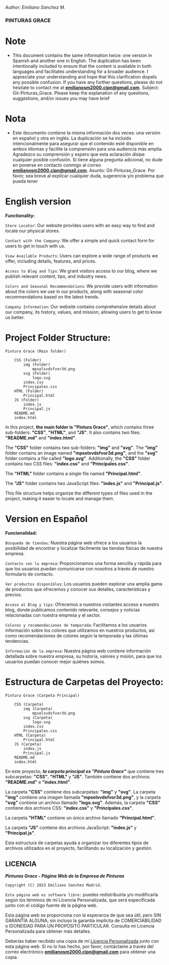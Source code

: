 *Author: Emiliano Sanchez M.* 
### PINTURAS GRACE ###


# Note
* This document contains the same information twice: one version in Spanish and another one in English.
  The duplication has been intentionally included to ensure that the content is available in both languages and facilitates understanding for a broader audience. I appreciate your understanding and hope that this clarification dispels any possible confusion. If you have any further questions, please do not hesitate to contact me at **emilianosm2000.cipn@gmail.com**. Subject: Git-Pinturas_Grace. Please keep the explanation of any questions, suggestions, and/or issues you may have brief

# Nota 
* Este documento contiene la misma información dos veces: una versión en español y otra en inglés.
  La duplicación se ha incluido intencionalmente para asegurar que el contenido esté disponible en ambos idiomas y facilite la comprensión para una audiencia más amplia. Agradezco su comprensión y espero que esta aclaración disipe cualquier posible confusión. Si tiene alguna pregunta adicional, no dude en ponerse en contacto conmigo al correo **emilianosm2000.cipn@gmail.com**. Asunto: Git-Pinturas_Grace. Por favor, sea breve al explicar cualquier duda, sugerencia y/o problema que pueda tener

English version
===============
**Functionality:**

`Store Locator`: Our website provides users with an easy way to find and locate our physical stores.

`Contact with the Company`: We offer a simple and quick contact form for users to get in touch with us.

`View Available Products`: Users can explore a wide range of products we offer, including details, features, and prices.

`Access to Blog and Tips`: We grant visitors access to our blog, where we publish relevant content, tips, and industry news.

`Colors and Seasonal Recommendations`: We provide users with information about the colors we use in our products, along with seasonal color recommendations based on the latest trends.

`Company Information`: Our website contains comprehensive details about our company, its history, values, and mission, allowing users to get to know us better.

# Project Folder Structure:

    Pintura Grace (Main folder)

        CSS (Folder)
            img (Folder)
                mpselsvdsfvor3d.png
            svg (Folder)
                logo.svg
            index.css
            Principales.css
        HTML (Folder)
            Principal.html
        JS (Folder)
            index.js
            Principal.js
        README.md
        index.html

In this project, **the main folder is "Pintura Grace"**, which contains three sub-folders: **"CSS"**, **"HTML"**, and **"JS"**. It also contains two files: **"README.md"** and **"index.html"**.

The **"CSS"** folder contains two sub-folders: **"img"** and **"svg"**. The **"img"** folder contains an image named **"mpselsvdsfvor3d.png"**, and the **"svg"** folder contains a file called **"logo.svg"**. Additionally, the **"CSS"** folder contains two CSS files: **"index.css"** and **"Principales.css"**.

The **"HTML"** folder contains a single file named **"Principal.html"**.

The **"JS"** folder contains two JavaScript files: **"index.js"** and **"Principal.js"**.

This file structure helps organize the different types of files used in the project, making it easier to locate and manage them.



Version en Español
==================
**Funcionalidad:**

`Búsqueda de tiendas`: Nuestra página web ofrece a los usuarios la posibilidad de encontrar y localizar fácilmente las tiendas físicas de nuestra empresa.

`Contacto con la empresa`: Proporcionamos una forma sencilla y rápida para que los usuarios puedan comunicarse con nosotros a través de nuestro formulario de contacto.

`Ver productos disponibles`: Los usuarios pueden explorar una amplia gama de productos que ofrecemos y conocer sus detalles, características y precios.

`Acceso al Blog y tips`: Ofrecemos a nuestros visitantes acceso a nuestro blog, donde publicamos contenido relevante, consejos y noticias relacionadas con nuestra empresa y el sector.

`Colores y recomendaciones de temporada`: Facilitamos a los usuarios información sobre los colores que utilizamos en nuestros productos, así como recomendaciones de colores según la temporada y las últimas tendencias.

`Información de la empresa`: Nuestra página web contiene información detallada sobre nuestra empresa, su historia, valores y misión, para que los usuarios puedan conocer mejor quiénes somos.


# Estructura de Carpetas del Proyecto:

    Pintura Grace (Carpeta Principal)

        CSS (Carpeta)
            img (Carpeta)
                mpselsvdsfvor3d.png
            svg (Carpeta)
                logo.svg
            index.css
            Principales.css
        HTML (Carpeta)
            Principal.html
        JS (Carpeta)
            index.js
            Principal.js
        README.md
        index.html

En este proyecto, ***la carpeta principal es "Pintura Grace"*** que contiene tres subcarpetas: **"CSS"**, **"HTML"** y **"JS"**. También contiene dos archivos: **"README.md"** e **"index.html"**.

La carpeta **"CSS"** contiene dos subcarpetas: **"img"** y **"svg"**. La carpeta **"img"** contiene una imagen llamada **"mpselsvdsfvor3d.png"**, y la carpeta **"svg"** contiene un archivo llamado **"logo.svg"**. Además, la carpeta **"CSS"** contiene dos archivos CSS: **"index.css"** y **"Principales.css"**.

La carpeta **"HTML"** contiene un único archivo llamado **"Principal.html"**.

La carpeta **"JS"** contiene dos archivos JavaScript: **"index.js"** y **"Principal.js"**.

Esta estructura de carpetas ayuda a organizar los diferentes tipos de archivos utilizados en el proyecto, facilitando su localización y gestión.

## LICENCIA

***Pinturas Grace - Página Web de la Empresa de Pinturas***

`Copyright (C) 2023 Emiliano Sanchez Madrid.`

`Esta página web es software libre:` puedes redistribuirla y/o modificarla
según los términos de mi Licencia Personalizada, que será especificada
junto con el código fuente de la página web.

Esta página web se proporciona con la esperanza de que sea útil,
pero SIN GARANTÍA ALGUNA; sin incluso la garantía implícita de
COMERCIABILIDAD o IDONEIDAD PARA UN PROPÓSITO PARTICULAR. 
Consulta mi Licencia Personalizada para obtener más detalles.

Deberías haber recibido una copia de mi [Licencia Personalizada](LICENSE.md)
junto con esta página web. Si no lo has hecho, por favor, contáctame
a través del correo electrónico **emilianosm2000.cipn@gmail.com** para obtener una copia.

